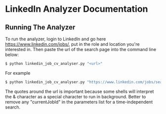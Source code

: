 # LinkedIn Analyzer Documentation

## Running The Analyzer

To run the analyzer, login to LinkedIn and go here https://www.linkedin.com/jobs/, put in the role and location you're interested in. Then paste the url of the search page into the command line below:

```bash
$ python linkedin_job_cv_analyser.py "<url>"
```

For example

```bash
$ python linkedin_job_cv_analyser.py "https://www.linkedin.com/jobs/search/?distance=25&geoId=101165590&keywords=engineering%20manager&origin=JOB_SEARCH_PAGE_KEYWORD_HISTORY&refresh=true"
```

The quotes around the url is important because some shells will interpret the & character as a special character to run in background. Better to remove any "currentJobId" in the parameters list for a time-independent search.

